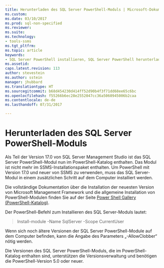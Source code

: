 ```yaml
---
title: Herunterladen des SQL Server PowerShell-Moduls | Microsoft-Dokumentation
ms.custom: 
ms.date: 03/10/2017
ms.prod: sql-non-specified
ms.reviewer: 
ms.suite: 
ms.technology:
- tools-ssms
ms.tgt_pltfrm: 
ms.topic: article
keywords:
- SQL Server PowerShell installieren, SQL Server PowerShell herunterladen
ms.assetid: 
caps.latest.revision: 113
author: stevestein
ms.author: sstein
manager: jhubbard
ms.translationtype: HT
ms.sourcegitcommit: b68d454230d414ff52d90b4f3f71dd68ee65c6bc
ms.openlocfilehash: f55266b6ec28e2552047cc36a5060945006b2caa
ms.contentlocale: de-de
ms.lasthandoff: 07/31/2017

---
```

# <a name="download-sql-server-powershell-module"></a>Herunterladen des SQL Server PowerShell-Moduls
Als Teil der Version 17.0 von SQL Server Management Studio ist das SQL Server PowerShell-Modul nun im PowerShell-Katalog enthalten.  Das Modul ist nicht mehr im SSMS-Installationspaket enthalten. Um PowerShell mit Version 17.0 und neuer von SSMS zu verwenden, muss das SQL Server-Modul in einem zusätzlichen Schritt auf dem Computer installiert werden.

Die vollständige Dokumentation über die Installation der neuesten Version von Microsoft Management Framework und die allgemeine Installation von PowerShell-Modulen finden Sie auf der Seite [Power Shell Gallery (PowerShell-Katalog)](https://www.powershellgallery.com/).

Der PowerShell-Befehl zum Installieren des SQL Server-Moduls lautet:

> Install-module -Name SqlServer -Scope CurrentUser

Wenn sich noch ältere Versionen der SQL Server PowerShell-Module auf dem Computer befinden, kann die Angabe des Parameters „-AllowClobber“ nötig werden.  

Die Versionen des SQL Server PowerShell-Moduls, die im PowerShell-Katalog enthalten sind, unterstützen die Versionsverwaltung und benötigen die PowerShell-Version 5.0 oder neuer.

